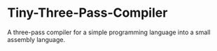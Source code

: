 # Tiny-Three-Pass-Compiler
A three-pass compiler for a simple programming language into a small assembly language.
